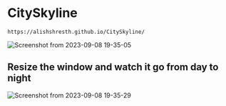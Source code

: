 # CitySkyline

```https://alishshresth.github.io/CitySkyline/```

![Screenshot from 2023-09-08 19-35-05](https://github.com/AlishShresth/CitySkyline/assets/85062379/871e9392-61f8-41f7-8e28-5837b4b6a2fc)

## Resize the window and watch it go from day to night

![Screenshot from 2023-09-08 19-35-29](https://github.com/AlishShresth/CitySkyline/assets/85062379/519abf78-27f2-4a11-81ce-cd4d399f2566)

